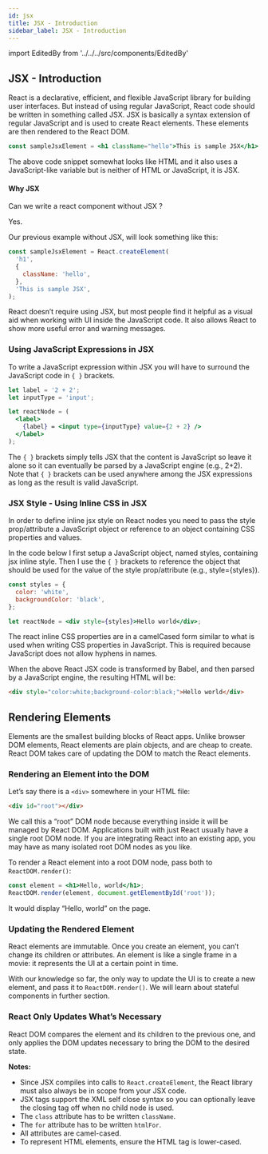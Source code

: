 ```yaml
---
id: jsx
title: JSX - Introduction
sidebar_label: JSX - Introduction
---
```


import EditedBy from '../../../src/components/EditedBy'

## JSX - Introduction

React is a declarative, efficient, and flexible JavaScript library for building user interfaces. But instead of using regular JavaScript, React code should be written in something called JSX. JSX is basically a syntax extension of regular JavaScript and is used to create React elements. These elements are then rendered to the React DOM.

```jsx
const sampleJsxElement = <h1 className="hello">This is sample JSX</h1>;
```

The above code snippet somewhat looks like HTML and it also uses a JavaScript-like variable but is neither of HTML or JavaScript, it is JSX.

#### Why JSX

Can we write a react component without JSX ?

Yes.

Our previous example without JSX, will look something like this:

```jsx
const sampleJsxElement = React.createElement(
  'h1',
  {
    className: 'hello',
  },
  'This is sample JSX',
);
```

React doesn’t require using JSX, but most people find it helpful as a visual aid when working with UI inside the JavaScript code. It also allows React to show more useful error and warning messages.

### Using JavaScript Expressions in JSX

To write a JavaScript expression within JSX you will have to surround the JavaScript code in `{ }` brackets.

```jsx
let label = '2 + 2';
let inputType = 'input';

let reactNode = (
  <label>
    {label} = <input type={inputType} value={2 + 2} />
  </label>
);
```

The `{ }` brackets simply tells JSX that the content is JavaScript so leave it alone so it can eventually be parsed by a JavaScript engine (e.g., 2+2). Note that `{ }` brackets can be used anywhere among the JSX expressions as long as the result is valid JavaScript.

### JSX Style - Using Inline CSS in JSX

In order to define inline jsx style on React nodes you need to pass the style prop/attribute a JavaScript object or reference to an object containing CSS properties and values.

In the code below I first setup a JavaScript object, named styles, containing jsx inline style. Then I use the `{ }` brackets to reference the object that should be used for the value of the style prop/attribute (e.g., style={styles}).

```jsx
const styles = {
  color: 'white',
  backgroundColor: 'black',
};

let reactNode = <div style={styles}>Hello world</div>;
```

The react inline CSS properties are in a camelCased form similar to what is used when writing CSS properties in JavaScript. This is required because JavaScript does not allow hyphens in names.

When the above React JSX code is transformed by Babel, and then parsed by a JavaScript engine, the resulting HTML will be:

```html
<div style="color:white;background-color:black;">Hello world</div>
```

## Rendering Elements

Elements are the smallest building blocks of React apps. Unlike browser DOM elements, React elements are plain objects, and are cheap to create. React DOM takes care of updating the DOM to match the React elements.

### Rendering an Element into the DOM

Let’s say there is a `<div>` somewhere in your HTML file:

```html
<div id="root"></div>
```

We call this a “root” DOM node because everything inside it will be managed by React DOM. Applications built with just React usually have a single root DOM node. If you are integrating React into an existing app, you may have as many isolated root DOM nodes as you like.

To render a React element into a root DOM node, pass both to `ReactDOM.render()`:

```jsx
const element = <h1>Hello, world</h1>;
ReactDOM.render(element, document.getElementById('root'));
```

It would display “Hello, world” on the page.

### Updating the Rendered Element

React elements are immutable. Once you create an element, you can’t change its children or attributes. An element is like a single frame in a movie: it represents the UI at a certain point in time.

With our knowledge so far, the only way to update the UI is to create a new element, and pass it to `ReactDOM.render()`. We will learn about stateful components in further section.

### React Only Updates What’s Necessary

React DOM compares the element and its children to the previous one, and only applies the DOM updates necessary to bring the DOM to the desired state.

**Notes:**

- Since JSX compiles into calls to `React.createElement`, the React library must also always be in scope from your JSX code.
- JSX tags support the XML self close syntax so you can optionally leave the closing tag off when no child node is used.
- The `class` attribute has to be written `className`.
- The `for` attribute has to be written `htmlFor`.
- All attributes are camel-cased.
- To represent HTML elements, ensure the HTML tag is lower-cased.

<EditedBy name="Sreenath PG" date="12/05/2020" />
